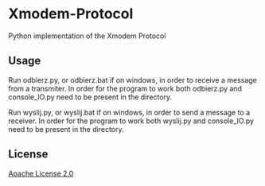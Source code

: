 # Xmodem-Protocol
Python implementation of the Xmodem Protocol

## Usage

Run odbierz.py, or odbierz.bat if on windows, in order to receive a message from a transmiter.
In order for the program to work both odbierz.py and console_IO.py need to be present in the directory.

Run wyslij.py, or wyslij.bat if on windows, in order to send a message to a receiver.
In order for the program to work both wyslij.py and console_IO.py need to be present in the directory.

## License
[Apache License 2.0](https://choosealicense.com/licenses/apache-2.0/)
